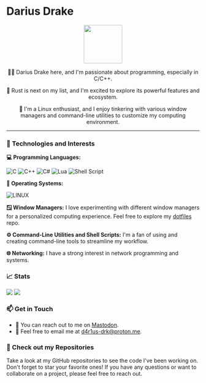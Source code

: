# Darius Drake
<div id="header" align="center">
    <img src="https://cdn.fosstodon.org/accounts/avatars/109/479/950/225/292/925/original/9555230f080f4d47.gif" width="100"/>
    <p>👨‍💻 Darius Drake here, and I'm passionate about programming, especially in C/C++.</p>
    <p>🦀 Rust is next on my list, and I'm excited to explore its powerful features and ecosystem.</p>
    <p>🐧 I'm a Linux enthusiast, and I enjoy tinkering with various window managers and command-line utilities to customize my computing environment.</p>
</div>

---

### 🔧 Technologies and Interests
**💻 Programming Languages:**

![C](https://img.shields.io/badge/c-%2300599C.svg?style=for-the-badge&logo=c&logoColor=white) ![C++](https://img.shields.io/badge/c++-%2300599C.svg?style=for-the-badge&logo=c%2B%2B&logoColor=white) ![C#](https://img.shields.io/badge/c%23-%23239120.svg?style=for-the-badge&logo=c-sharp&logoColor=white) ![Lua](https://img.shields.io/badge/lua-%232C2D72.svg?style=for-the-badge&logo=lua&logoColor=white) ![Shell Script](https://img.shields.io/badge/shell_script-%23121011.svg?style=for-the-badge&logo=gnu-bash&logoColor=white)

**🐧 Operating Systems:**

![LINUX](https://img.shields.io/badge/Linux-FCC624?style=for-the-badge&logo=linux&logoColor=black)

**🪟 Window Managers:** I love experimenting with different window managers for
a personalized computing experience. Feel free to explore my
[dotfiles](https://github.com/d4r1us-drk/dotfiles) repo.

**⚙️ Command-Line Utilities and Shell Scripts:** I'm a fan of using and creating
command-line tools to streamline my workflow.

**🌐 Networking:** I have a strong interest in network programming and systems.

### 📈 Stats
![](https://github-readme-stats.vercel.app/api?username=d4r1us-drk&theme=gruvbox&hide_border=true&include_all_commits=true&count_private=false)
![](https://github-readme-stats.vercel.app/api/top-langs/?username=d4r1us-drk&theme=gruvbox&hide_border=true&include_all_commits=true&count_private=true&layout=compact)

### 📫 Get in Touch

- 💬 You can reach out to me on [Mastodon](https://fosstodon.org/@d4r1us_drk).
- 📧 Feel free to email me at d4r1us-drk@proton.me.

### 👀 Check out my Repositories

Take a look at my GitHub repositories to see the code I've been working on.
Don't forget to star your favorite ones! If you have any questions or want to
collaborate on a project, please feel free to reach out.
